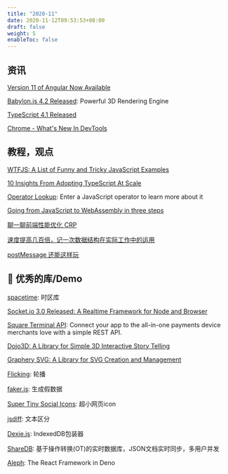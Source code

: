 ```yaml
---
title: "2020-11"
date: 2020-11-12T09:53:53+08:00
draft: false
weight: 5
enableToc: false
---
```


## 资讯

[Version 11 of Angular Now Available](https://blog.angular.io/version-11-of-angular-now-available-74721b7952f7)

[Babylon.js 4.2 Released](https://babylonjs.medium.com/babylon-js-4-2-simplicity-reimagined-965f88d0fad): Powerful 3D Rendering Engine

[TypeScript 4.1 Released](https://devblogs.microsoft.com/typescript/announcing-typescript-4-1/)

[Chrome - What's New In DevTools](https://developers.google.com/web/tools/chrome-devtools/updates)
  
## 教程，观点

[WTFJS: A List of Funny and Tricky JavaScript Examples](https://github.com/denysdovhan/wtfjs)

[10 Insights From Adopting TypeScript At Scale](https://www.techatbloomberg.com/blog/10-insights-adopting-typescript-at-scale/)

[Operator Lookup](https://joshwcomeau.com/operator-lookup/): Enter a JavaScript operator to learn more about it

 [Going from JavaScript to WebAssembly in three steps](https://engineering.q42.nl/webassembly/)
 
[聊一聊前端性能优化 CRP](https://segmentfault.com/a/1190000038264609?utm_source=weekly&utm_medium=email&utm_campaign=SegmentFault%20%E7%B2%BE%E9%80%89%E6%AF%8F%E5%91%A8%E7%B2%BE%E9%80%89%E4%B8%A8%E8%81%8A%E4%B8%80%E8%81%8A%E5%89%8D%E7%AB%AF%E6%80%A7%E8%83%BD%E4%BC%98%E5%8C%96%20CRP%E4%B8%A8%E5%8F%8C%E5%8D%81%E4%B8%80SSR%E4%BC%98%E5%8C%96%E5%AE%9E%E8%B7%B5%EF%BC%9A%E7%A7%92%E5%BC%80%E7%8E%87%E6%8F%90%E5%8D%87%E6%96%B0%E9%AB%98%E5%BA%A6)
 
 [速度提高几百倍，记一次数据结构在实际工作中的运用](https://segmentfault.com/a/1190000038268262?utm_source=weekly&utm_medium=email&utm_campaign=SegmentFault%20%E7%B2%BE%E9%80%89%E6%AF%8F%E5%91%A8%E7%B2%BE%E9%80%89%E4%B8%A8%E8%81%8A%E4%B8%80%E8%81%8A%E5%89%8D%E7%AB%AF%E6%80%A7%E8%83%BD%E4%BC%98%E5%8C%96%20CRP%E4%B8%A8%E5%8F%8C%E5%8D%81%E4%B8%80SSR%E4%BC%98%E5%8C%96%E5%AE%9E%E8%B7%B5%EF%BC%9A%E7%A7%92%E5%BC%80%E7%8E%87%E6%8F%90%E5%8D%87%E6%96%B0%E9%AB%98%E5%BA%A6)

[postMessage 还能这样玩](https://segmentfault.com/a/1190000038252640?utm_source=weekly&utm_medium=email&utm_campaign=SegmentFault%20%E7%B2%BE%E9%80%89%E6%AF%8F%E5%91%A8%E7%B2%BE%E9%80%89%E4%B8%A8%E8%81%8A%E4%B8%80%E8%81%8A%E5%89%8D%E7%AB%AF%E6%80%A7%E8%83%BD%E4%BC%98%E5%8C%96%20CRP%E4%B8%A8%E5%8F%8C%E5%8D%81%E4%B8%80SSR%E4%BC%98%E5%8C%96%E5%AE%9E%E8%B7%B5%EF%BC%9A%E7%A7%92%E5%BC%80%E7%8E%87%E6%8F%90%E5%8D%87%E6%96%B0%E9%AB%98%E5%BA%A6)

## 🔧 优秀的库/Demo

[spacetime](https://github.com/spencermountain/spacetime): 时区库

[Socket.io 3.0 Released: A Realtime Framework for Node and Browser](https://github.com/socketio/socket.io)

[Square Terminal API](https://developer.squareup.com/docs/terminal-api/overview): Connect your app to the all-in-one payments device merchants love with a simple REST API.

[Dojo3D: A Library for Simple 3D Interactive Story Telling](https://github.com/webprofusion/dojo3d)

[Graphery SVG: A Library for SVG Creation and Management](https://www.graphery.org/svg/guide/)

[Flicking](https://naver.github.io/egjs-flicking/): 轮播

[faker.js](https://github.com/Marak/faker.js): 生成假数据

[Super Tiny Social Icons](https://github.com/edent/SuperTinyIcons): 超小网页icon

[jsdiff](https://github.com/kpdecker/jsdiff): 文本区分

[Dexie.js](https://github.com/dfahlander/Dexie.js): IndexedDB包装器

[ShareDB](https://github.com/share/sharedb): 基于操作转换(OT)的实时数据库，JSON文档实时同步，多用户并发
 
[Aleph](https://alephjs.org): The React Framework in Deno
